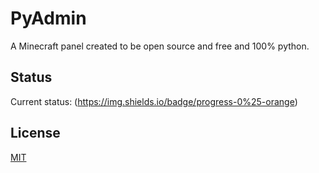 # PyAdmin
A Minecraft panel created to be open source and free and 100% python.

## Status
Current status: (https://img.shields.io/badge/progress-0%25-orange)

## License
[MIT](https://choosealicense.com/licenses/mit/)
